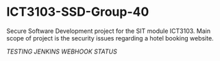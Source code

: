 # ICT3103-SSD-Group-40
Secure Software Development project for the SIT module ICT3103. Main scope of project is the security issues regarding a hotel booking website.

*TESTING JENKINS WEBHOOK STATUS*
